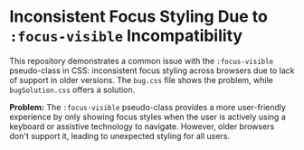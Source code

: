 # Inconsistent Focus Styling Due to `:focus-visible` Incompatibility

This repository demonstrates a common issue with the `:focus-visible` pseudo-class in CSS:  inconsistent focus styling across browsers due to lack of support in older versions.  The `bug.css` file shows the problem, while `bugSolution.css` offers a solution.

**Problem:** The `:focus-visible` pseudo-class provides a more user-friendly experience by only showing focus styles when the user is actively using a keyboard or assistive technology to navigate.  However, older browsers don't support it, leading to unexpected styling for all users.